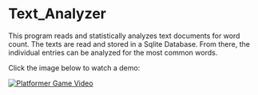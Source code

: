 # Text_Analyzer
 
This program reads and statistically analyzes text documents for word count. The texts are read and stored in a Sqlite Database. From there, the individual entries can be analyzed for the most common words. 

Click the image below to watch a demo:

[![Platformer Game Video](https://img.youtube.com/vi/d8rSk3xPgVA/0.jpg)](https://www.youtube.com/watch?v=d8rSk3xPgVA)

 
